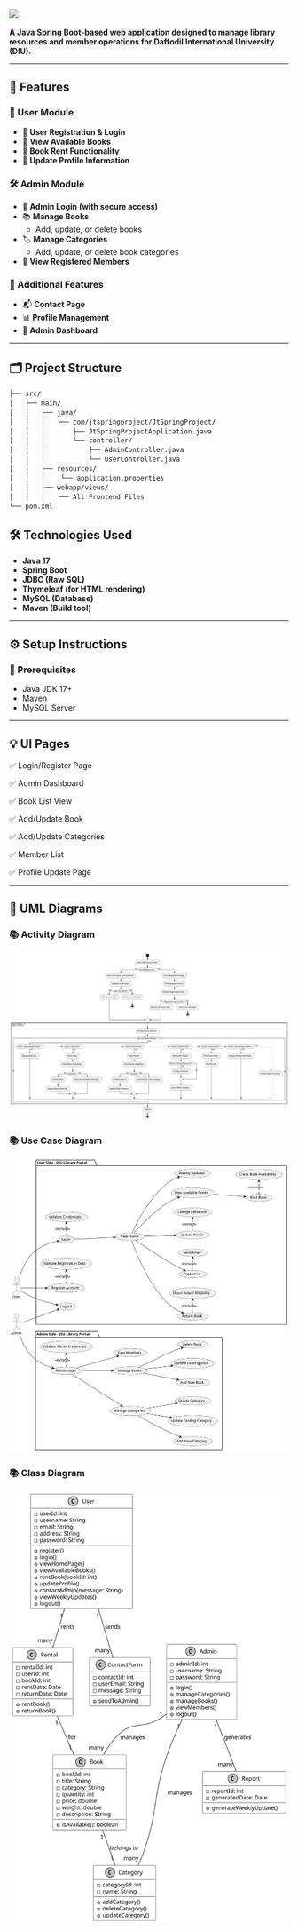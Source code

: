 <img src="https://i.imgur.com/xnfrPes.png" height="80"/>

**A Java Spring Boot-based web application designed to manage library resources and member operations for Daffodil International University (DIU).**

---

## 🚀 Features

### 👤 User Module
- 🔐 **User Registration & Login**
- 📖 **View Available Books**
- 🛒 **Book Rent Functionality**
- 📝 **Update Profile Information**

### 🛠️ Admin Module
- 🔐 **Admin Login (with secure access)**
- 📚 **Manage Books**
  - Add, update, or delete books
- 🏷️ **Manage Categories**
  - Add, update, or delete book categories
- 👥 **View Registered Members**

### 📑 Additional Features
- 📬 **Contact Page**
- 📊 **Profile Management**
- 🧾 **Admin Dashboard**

---

## 🗂️ Project Structure
```bash
├── src/
│   ├── main/
│   │   ├── java/
│   │   │   └── com/jtspringproject/JtSpringProject/
│   │   │       ├── JtSpringProjectApplication.java
│   │   │       └── controller/
│   │   │           ├── AdminController.java
│   │   │           └── UserController.java
│   │   ├── resources/
│   │   │    └── application.properties
│   │   ├── webapp/views/
│   │   │   └── All Frontend Files
└── pom.xml

```

## 🛠️ Technologies Used

- **Java 17**
- **Spring Boot**
- **JDBC (Raw SQL)**
- **Thymeleaf (for HTML rendering)**
- **MySQL (Database)**
- **Maven (Build tool)**

---

## ⚙️ Setup Instructions

### 🔧 Prerequisites

- Java JDK 17+
- Maven
- MySQL Server

---

## 💡 UI Pages

✅ Login/Register Page

✅ Admin Dashboard

✅ Book List View

✅ Add/Update Book

✅ Add/Update Categories

✅ Member List

✅ Profile Update Page

---

## 📑 UML Diagrams

### 📚 Activity Diagram
<img src="uml_diagrams/activity.svg"/>

### 📚 Use Case Diagram
<img src="uml_diagrams/usecase.svg"/>

### 📚 Class Diagram
<img src="uml_diagrams/class.svg"/>
